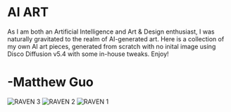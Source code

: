 # AI ART


As I am both an Artificial Intelligence and Art & Design enthusiast, I was naturally gravitated to the realm of AI-generated art. Here is a collection of my own AI art pieces, generated from scratch with no inital image using Disco Diffusion v5.4 with some in-house tweaks. Enjoy!

# -Matthew Guo


![RAVEN 3](https://user-images.githubusercontent.com/97187816/183837284-fd254963-751d-4f9c-8db5-530ec74d1701.png)
![RAVEN 2](https://user-images.githubusercontent.com/97187816/183837293-b203bec5-37d8-4436-b754-45ae05e2f169.png)
![RAVEN 1](https://user-images.githubusercontent.com/97187816/183837295-a2d66e4d-c555-42d4-b9e7-6018cba6040d.png)
